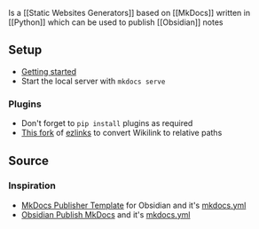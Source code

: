 Is a [[Static Websites Generators]] based on [[MkDocs]] written in [[Python]] which can be used to publish [[Obsidian]] notes
## Setup
- [Getting started](https://squidfunk.github.io/mkdocs-material/getting-started/)
- Start the local server with `mkdocs serve`
### Plugins
- Don't forget to `pip install` plugins as required
- [This fork](https://github.com/Lisandra-dev/mkdocs-ezlinked-plugin) of [ezlinks](https://github.com/orbikm/mkdocs-ezlinks-plugin) to convert Wikilink to relative paths
## Source
### Inspiration
- [MkDocs Publisher Template](https://github.com/ObsidianPublisher/mkdocs-publisher-template) for Obsidian and it's [mkdocs.yml](https://github.com/ObsidianPublisher/mkdocs-publisher-template/blob/main/mkdocs.yml)
- [Obsidian Publish MkDocs](https://github.com/jobindjohn/obsidian-publish-mkdocs) and it's [mkdocs.yml](https://github.com/jobindjohn/obsidian-publish-mkdocs/blob/main/mkdocs.yml)